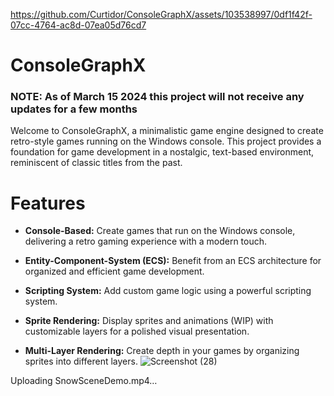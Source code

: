 
https://github.com/Curtidor/ConsoleGraphX/assets/103538997/0df1f42f-07cc-4764-ac8d-07ea05d76cd7
# ConsoleGraphX

### NOTE: As of March 15 2024 this project will not receive any updates for a few months

Welcome to ConsoleGraphX, a minimalistic game engine designed to create retro-style games running on the Windows console. This project provides a foundation for game development in a nostalgic, text-based environment, reminiscent of classic titles from the past.

# Features
* **Console-Based:** Create games that run on the Windows console, delivering a retro gaming experience with a modern touch.

* **Entity-Component-System (ECS):** Benefit from an ECS architecture for organized and efficient game development.
  
* **Scripting System:** Add custom game logic using a powerful scripting system.

* **Sprite Rendering:** Display sprites and animations (WIP) with customizable layers for a polished visual presentation.

* **Multi-Layer Rendering:** Create depth in your games by organizing sprites into different layers.
![Screenshot (28)](https://github.com/Curtidor/ConsoleGraphX/assets/103538997/6cc061ea-79d0-41e6-b3f2-f4d2a7d2e323)

Uploading SnowSceneDemo.mp4…
